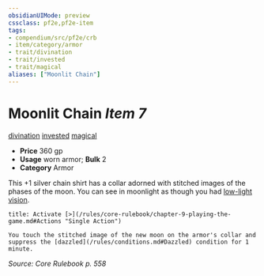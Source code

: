 ```yaml
---
obsidianUIMode: preview
cssclass: pf2e,pf2e-item
tags:
- compendium/src/pf2e/crb
- item/category/armor
- trait/divination
- trait/invested
- trait/magical
aliases: ["Moonlit Chain"]
---
```

# Moonlit Chain *Item 7*  
[divination](/rules/traits/divination.md)  [invested](/rules/traits/invested.md)  [magical](/rules/traits/magical.md)  

- **Price** 360 gp
- **Usage** worn armor; **Bulk** 2
- **Category** Armor

This +1 silver chain shirt has a collar adorned with stitched images of the phases of the moon. You can see in moonlight as though you had [low-light vision](/rules/abilities/low-light-vision.md).

```ad-embed-ability
title: Activate [>](/rules/core-rulebook/chapter-9-playing-the-game.md#Actions "Single Action")

You touch the stitched image of the new moon on the armor's collar and suppress the [dazzled](/rules/conditions.md#Dazzled) condition for 1 minute.
```

*Source: Core Rulebook p. 558*